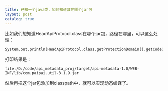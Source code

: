 ```yaml
---
title: 已知一个java类，如何知道其在哪个jar包
layout: post
catalog: true
---
```



比如我们想知道HeadApiProtocol.class在哪个jar包，路径在哪里，可以这么处理：

    System.out.println(HeadApiProtocol.class.getProtectionDomain().getCodeSource().getLocation());

打印结果是：

    file:/D:/code/api_metadata_proj/target/api-metadata-1.0/WEB-INF/lib/com.paipai.util-3.1.9.jar

然后再把这个jar包添加到classpath中，就可以实现动态编译了。